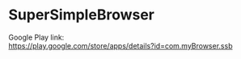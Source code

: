 # SuperSimpleBrowser

Google Play link:\
https://play.google.com/store/apps/details?id=com.myBrowser.ssb
